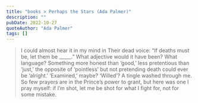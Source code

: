 ```yaml
---
title: "books > Perhaps the Stars (Ada Palmer)"
description: ""
pubDate: 2022-10-27
quoteAuthor: "Ada Palmer"
tags: []
---
```


> I could almost hear it in my mind in Their dead voice: “If deaths must be, let them be _____.” What adjective would it have been? What language? Something more honest than ‘good,’ less pretentious than ‘just,’ the opposite of ‘pointless’ but not pretending death could ever be ‘alright.’ ‘Examined,’ maybe? ‘Willed’? A tingle washed through me. So few prayers are in the Prince’s power to grant, but here was one I pray myself: if I’m shot, let me be shot for what I fight for, not for some mistake.